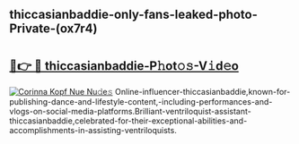 ## thiccasianbaddie-only-fans​-leaked-photo​-Private-(ox7r4)


# <h2><a href="https://mediaupload.pro?title=thiccasianbaddie&ref=git">🔗👉 🔴 thiccasianbaddie-P𝚑ot𝚘𝚜-V𝚒d𝚎o</a></h2>

[![Corinna Kopf Nue Nu𝚍e𝚜](https://i.imgur.com/0qMVB7G.gif)](https://mediaupload.pro?title=thiccasianbaddie&ref=git)
Online-influencer-thiccasianbaddie,known-for-publishing-dance-and-lifestyle-content,-including-performances-and-vlogs-on-social-media-platforms.Brilliant-ventriloquist-assistant-thiccasianbaddie,celebrated-for-their-exceptional-abilities-and-accomplishments-in-assisting-ventriloquists.  